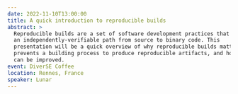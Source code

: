 ```yaml
---
date: 2022-11-10T13:00:00
title: A quick introduction to reproducible builds
abstract: >
  Reproducible builds are a set of software development practices that create
  an independently-verifiable path from source to binary code. This
  presentation will be a quick overview of why reproducible builds matter, what
  prevents a building process to produce reproducible artifacts, and how they
  can be improved.
event: DiverSE Coffee
location: Rennes, France
speaker: Lunar
---
```

